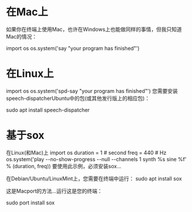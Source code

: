 # 在Mac上
如果你在终端上使用Mac，也许在Windows上也能做同样的事情，但我只知道Mac的情况：

import os
os.system('say "your program has finished"')








# 在Linux上
import os
os.system('spd-say "your program has finished"')
您需要安装speech-dispatcherUbuntu中的包(或其他发行版上的相应包)：

sudo apt install speech-dispatcher



# 基于sox
在Linux(和Mac)上
import os
duration = 1  # second
freq = 440  # Hz
os.system('play --no-show-progress --null --channels 1 synth %s sine %f' % (duration, freq))
要使用此示例，必须安装sox...

在Debian/Ubuntu/LinuxMint上，您需要在终端中运行：
sudo apt install sox


这是Macport的方法...运行这是您的终端：

sudo port install sox
